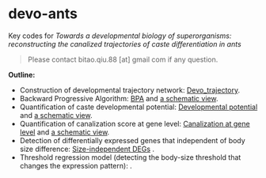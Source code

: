 # devo-ants
Key codes for _Towards a developmental biology of superorganisms: reconstructing the canalized trajectories of caste differentiation in ants_ 
> Please contact bitao.qiu.88 [at] gmail <dot> com if any question.

**Outline:**

* Construction of developmental trajectory network: [Devo_trajectory](Devo_trajectory.R).
* Backward Progressive Algorithm: [BPA](BPA.R) and [a schematic view](BPA_schematic.md).
* Quantification of caste developmental potential: [Developmental potential](developmental_potential.R) and [a schematic view](developmental_potential_schematic.md).
* Quantification of canalization score at gene level: [Canalization at gene level](canalisation_score_gene_level.R) and [a schematic view](canalizaed_gene_level_scheme.md).
* Detection of differentially expressed genes that independent of body size difference: [Size-independent DEGs](deg_size_independent.R) .
* Threshold regression model (detecting the body-size threshold that changes the expression pattern): . 
